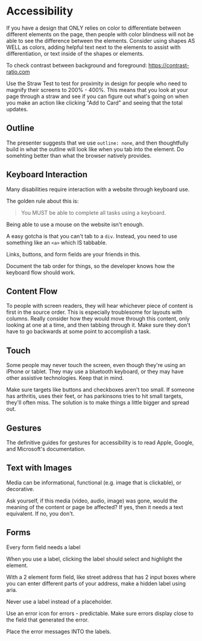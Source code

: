 # Accessibility

If you have a design that ONLY relies on color to differentiate between different elements on the page, then people with color blindness will not be able to see the difference between the elements. Consider using shapes AS WELL as colors, adding helpful text next to the elements to assist with differentiation, or text inside of the shapes or elements.

To check contrast between background and foreground:
https://contrast-ratio.com

Use the Straw Test to test for proximity in design for people who need to magnify their screens to 200% - 400%. This means that you look at your page through a straw and see if you can figure out what's going on when you make an action like clicking "Add to Card" and seeing that the total updates. 

## Outline

The presenter suggests that we use `outline: none`, and then thoughtfully build in what the outline will look like when you tab into the element. Do somehting better than what the browser natively provides.

## Keyboard Interaction

Many disabilities require interaction with a website through keyboard use.

The golden rule about this is: 

> You MUST be able to complete all tasks using a keyboard.

Being able to use a mouse on the website isn't enough.

A easy gotcha is that you can't tab to a `div`. Instead, you need to use something like an `<a>` which IS tabbable.

Links, buttons, and form fields are your friends in this.

Document the tab order for things, so the developer knows how the keyboard flow should work.

## Content Flow

To people with screen readers, they will hear whichever piece of content is first in the source order. This is especially troublesome for layouts with columns. Really consider how they would move through this content, only looking at one at a time, and then tabbing through it. Make sure they don't have to go backwards at some point to accomplish a task.

## Touch

Some people may never touch the screen, even though they're using an iPhone or tablet. They may use a bluetooth keyboard, or they may have other assistive technologies. Keep that in mind.

Make sure targets like buttons and checkboxes aren't too small. If someone has arthritis, uses their feet, or has parkinsons tries to hit small targets, they'll often miss. The solution is to make things a little bigger and spread out.

## Gestures

The definitive guides for gestures for accessibility is to read Apple, Google, and Microsoft's documentation.

## Text with Images

Media can be informational, functional (e.g. image that is clickable), or decorative.

Ask yourself, if this media (video, audio, image) was gone, would the meaning of the content or page be affected? If yes, then it needs a text equivalent. If no, you don't.

## Forms

Every form field needs a label

When you use a label, clicking the label should select and highlight the element.

With a 2 element form field, like street address that has 2 input boxes where you can enter different parts of your address, make a hidden label using aria.

Never use a label instead of a placeholder.

Use an error icon for errors - predictable. Make sure errors display close to the field that generated the error.

Place the error messages INTO the labels.











